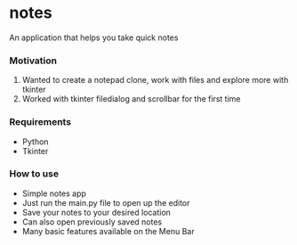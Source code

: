 # notes
An application that helps you take quick notes

### Motivation
1. Wanted to create a notepad clone, work with files and explore more with tkinter
2. Worked with tkinter filedialog and scrollbar for the first time

### Requirements
* Python
* Tkinter

### How to use
* Simple notes app
* Just run the main.py file to open up the editor
* Save your notes to your desired location
* Can also open previously saved notes
* Many basic features available on the Menu Bar